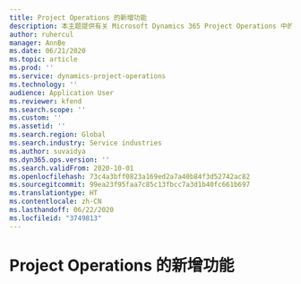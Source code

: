 ```yaml
---
title: Project Operations 的新增功能
description: 本主题提供有关 Microsoft Dynamics 365 Project Operations 中的新增功能的信息。
author: ruhercul
manager: AnnBe
ms.date: 06/21/2020
ms.topic: article
ms.prod: ''
ms.service: dynamics-project-operations
ms.technology: ''
audience: Application User
ms.reviewer: kfend
ms.search.scope: ''
ms.custom: ''
ms.assetid: ''
ms.search.region: Global
ms.search.industry: Service industries
ms.author: suvaidya
ms.dyn365.ops.version: ''
ms.search.validFrom: 2020-10-01
ms.openlocfilehash: 73c4a3bff0823a169ed2a7a40b84f3d52742ac82
ms.sourcegitcommit: 99ea23f95faa7c85c13fbcc7a3d1b40fc661b697
ms.translationtype: HT
ms.contentlocale: zh-CN
ms.lasthandoff: 06/22/2020
ms.locfileid: "3749813"
---
```

# <a name="whats-new-in-project-operations"></a>Project Operations 的新增功能
